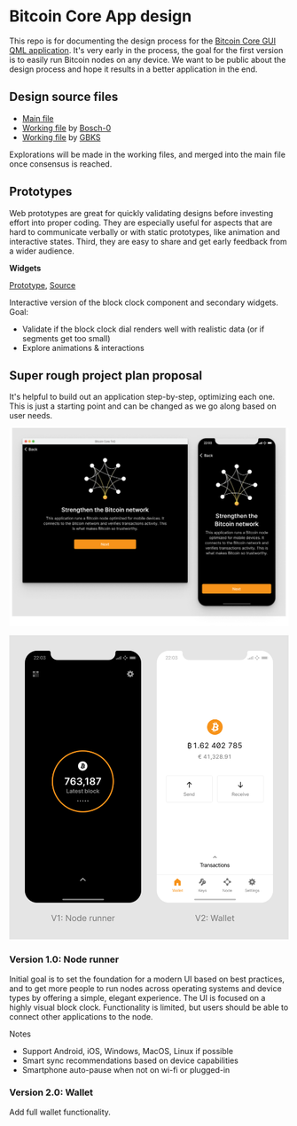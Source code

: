 # Bitcoin Core App design

This repo is for documenting the design process for the [Bitcoin Core GUI QML application](https://github.com/bitcoin-core/gui-qml). It's very early in the process, the goal for the first version is to easily run Bitcoin nodes on any device. We want to be public about the design process and hope it results in a better application in the end.

## Design source files

- [Main file](https://www.figma.com/file/GaCoOSNHB2yMB9ThiDtred/Bitcoin-Core-App-Main?node-id=1035%3A1883)
- [Working file](https://www.figma.com/file/c1V7b23n0LqRbVJlUkE1mn/Bitcoin-Core-Bosch?node-id=1830%3A608) by [Bosch-0](https://github.com/Bosch-0)
- [Working file](https://www.figma.com/file/kgGu6z89s2A73xpnrtItlD/Bitcoin-Core-Christoph?node-id=2092%3A60274) by [GBKS](https://github.com/gbks)

Explorations will be made in the working files, and merged into the main file once consensus is reached.

## Prototypes

Web prototypes are great for quickly validating designs before investing effort into proper coding. They are especially useful for aspects that are hard to communicate verbally or with static prototypes, like animation and interactive states. Third, they are easy to share and get early feedback from a wider audience.

**Widgets**

[Prototype](https://stupefied-jones-dd209f.netlify.app), [Source](https://github.com/GBKS/bitcoin-core-tng-ui-tests)

Interactive version of the block clock component and secondary widgets. Goal:
- Validate if the block clock dial renders well with realistic data (or if segments get too small)
- Explore animations & interactions

## Super rough project plan proposal

It's helpful to build out an application step-by-step, optimizing each one. This is just a starting point and can be changed as we go along based on user needs.

![Cross-platform layouts](/images/cross-platform-layouts.png)

![Bitcoin Core App major versions](/images/bitcoin-core-app-versions.png)

### Version 1.0: Node runner

Initial goal is to set the foundation for a modern UI based on best practices, and to get more people to run nodes across operating systems and device types by offering a simple, elegant experience. The UI is focused on a highly visual block clock. Functionality is limited, but users should be able to connect other applications to the node.

Notes
- Support Android, iOS, Windows, MacOS, Linux if possible
- Smart sync recommendations based on device capabilities
- Smartphone auto-pause when not on wi-fi or plugged-in

### Version 2.0: Wallet

Add full wallet functionality.
